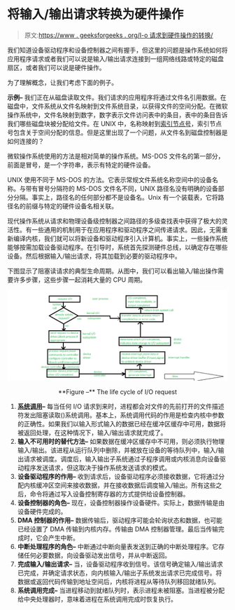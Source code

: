 # 将输入/输出请求转换为硬件操作

> 原文:[https://www . geeksforgeeks . org/I-o 请求到硬件操作的转换/](https://www.geeksforgeeks.org/transforming-of-i-o-requests-to-hardware-operations/)

我们知道设备驱动程序和设备控制器之间有握手，但这里的问题是操作系统如何将应用程序请求或者我们可以说是输入/输出请求连接到一组网络线路或特定的磁盘扇区，或者我们可以说是硬件操作。

为了理解概念，让我们考虑下面的例子。

**示例–**
我们正在从磁盘读取文件。我们请求的应用程序将通过文件名引用数据。在磁盘中，文件系统从文件名映射到文件系统目录，以获得文件的空间分配。在微软操作系统中，文件名映射到数字，数字表示文件访问表中的条目，表中的条目告诉我们哪些磁盘块被分配给文件。在 UNIX 中，名称映射到[索引节点号](https://www.geeksforgeeks.org/inode-in-operating-system/)，索引节点号包含关于空间分配的信息。但是这里出现了一个问题，从文件名到磁盘控制器是如何连接的？

微软操作系统使用的方法是相对简单的操作系统。MS-DOS 文件名的第一部分，前面是冒号，是一个字符串，表示有特定的硬件设备。

UNIX 使用不同于 MS-DOS 的方法。它表示常规文件系统名称空间中的设备名称。与带有冒号分隔符的 MS-DOS 文件名不同，UNIX 路径名没有明确的设备部分分隔。事实上，路径名的任何部分都不是设备名。Unix 有一个装载表，它将路径名的前缀与特定的硬件设备名相关联。

现代操作系统从请求和物理设备级控制器之间路径的多级查找表中获得了极大的灵活性。有一些通用的机制用于在应用程序和驱动程序之间传递请求。因此，无需重新编译内核，我们就可以将新设备和驱动程序引入计算机。事实上，一些操作系统能够按需加载设备驱动程序。在引导时，系统首先探测硬件总线，以确定存在哪些设备。然后根据输入/输出请求，将其加载到必要的驱动程序中。

下图显示了阻塞读请求的典型生命周期。从图中，我们可以看出输入/输出操作需要许多步骤，这些步骤一起消耗大量的 CPU 周期。

![](img/a86b03bc5d66b5f5fd392d9708536f8f.png)

<center>**Figure –** The life cycle of I/O request</center>

1.  **[系统调用](https://www.geeksforgeeks.org/introduction-of-system-call/)–**
    每当任何 I/O 请求到来时，进程都会对文件的先前打开的文件描述符发出阻塞读取()系统调用。基本上，系统调用代码的作用是检查内核中参数的正确性。如果我们以输入形式输入的数据已经在缓冲区缓存中可用，数据将被返回处理，在这种情况下，输入/输出请求就完成了。
2.  **输入不可用时的替代方法–**
    如果数据在缓冲区缓存中不可用，则必须执行物理输入/输出。该进程从运行队列中删除，并被放在设备的等待队列中，输入/输出请求被调度。调度后，输入输出子系统通过子程序调用或内核消息向设备驱动程序发送请求，但这取决于操作系统发送请求的模式。
3.  **设备驱动程序的作用–**
    收到请求后，设备驱动程序必须接收数据，它将通过分配内核缓冲区空间来接收数据，并在接收数据后调度输入/输出。所有这些之后，命令将通过写入设备控制寄存器的方式提供给设备控制器。
4.  **设备控制器的角色–**
    现在，设备控制器操作设备硬件。实际上，数据传输是由设备硬件完成的。
5.  **DMA 控制器的作用–**
    数据传输后，驱动程序可能会轮询状态和数据，也可能已经设置了 DMA 传输到内核内存。传输由 DMA 控制器管理。最后当传输完成时，它会产生中断。
6.  **中断处理程序的角色–**
    中断通过中断向量表发送到正确的中断处理程序。它存储任何必要数据，向设备驱动发出信号，并从中断返回。
7.  **完成输入/输出请求–**
    当，设备驱动程序收到信号。该信号确定输入/输出请求已完成，并确定请求状态，向内核输入/输出子系统发出请求已完成信号。将数据或返回代码传输到地址空间后，内核将进程从等待队列移回就绪队列。
8.  **系统调用完成–**
    当进程移动到就绪队列时，表示进程未被阻塞。当进程被分配给中央处理器时，意味着进程在系统调用完成时恢复执行。